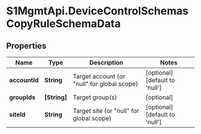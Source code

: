 # S1MgmtApi.DeviceControlSchemasCopyRuleSchemaData

## Properties
Name | Type | Description | Notes
------------ | ------------- | ------------- | -------------
**accountId** | **String** | Target account (or \"null\" for global scope) | [optional] [default to 'null']
**groupIds** | **[String]** | Target group(s) | [optional] 
**siteId** | **String** | Target site (or \"null\" for global scope) | [optional] [default to 'null']


